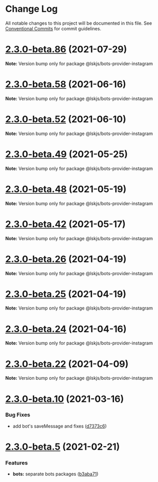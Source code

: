 # Change Log

All notable changes to this project will be documented in this file.
See [Conventional Commits](https://conventionalcommits.org) for commit guidelines.

# [2.3.0-beta.86](https://github.com/lskjs/lskjs/tree/master/packages/bots-provider-instagram/compare/v2.3.0-beta.85...v2.3.0-beta.86) (2021-07-29)

**Note:** Version bump only for package @lskjs/bots-provider-instagram





# [2.3.0-beta.58](https://github.com/lskjs/lskjs/tree/master/packages/bots-provider-instagram/compare/v2.3.0-beta.57...v2.3.0-beta.58) (2021-06-16)

**Note:** Version bump only for package @lskjs/bots-provider-instagram





# [2.3.0-beta.52](https://github.com/lskjs/lskjs/tree/master/packages/bots-provider-instagram/compare/v2.3.0-beta.51...v2.3.0-beta.52) (2021-06-10)

**Note:** Version bump only for package @lskjs/bots-provider-instagram





# [2.3.0-beta.49](https://github.com/lskjs/lskjs/tree/master/packages/bots-provider-instagram/compare/v2.3.0-beta.48...v2.3.0-beta.49) (2021-05-25)

**Note:** Version bump only for package @lskjs/bots-provider-instagram





# [2.3.0-beta.48](https://github.com/lskjs/lskjs/tree/master/packages/bots-provider-instagram/compare/v2.3.0-beta.47...v2.3.0-beta.48) (2021-05-19)

**Note:** Version bump only for package @lskjs/bots-provider-instagram





# [2.3.0-beta.42](https://github.com/lskjs/lskjs/tree/master/packages/bots-provider-instagram/compare/v2.3.0-beta.41...v2.3.0-beta.42) (2021-05-17)

**Note:** Version bump only for package @lskjs/bots-provider-instagram





# [2.3.0-beta.26](https://github.com/lskjs/lskjs/tree/master/packages/bots-provider-instagram/compare/v2.3.0-beta.25...v2.3.0-beta.26) (2021-04-19)

**Note:** Version bump only for package @lskjs/bots-provider-instagram





# [2.3.0-beta.25](https://github.com/lskjs/lskjs/tree/master/packages/bots-provider-instagram/compare/v2.3.0-beta.24...v2.3.0-beta.25) (2021-04-19)

**Note:** Version bump only for package @lskjs/bots-provider-instagram





# [2.3.0-beta.24](https://github.com/lskjs/lskjs/tree/master/packages/bots-provider-instagram/compare/v2.3.0-beta.23...v2.3.0-beta.24) (2021-04-16)

**Note:** Version bump only for package @lskjs/bots-provider-instagram





# [2.3.0-beta.22](https://github.com/lskjs/lskjs/tree/master/packages/bots-provider-instagram/compare/v2.3.0-beta.21...v2.3.0-beta.22) (2021-04-09)

**Note:** Version bump only for package @lskjs/bots-provider-instagram





# [2.3.0-beta.10](https://github.com/lskjs/lskjs/tree/master/packages/bots-provider-instagram/compare/v2.3.0-beta.9...v2.3.0-beta.10) (2021-03-16)


### Bug Fixes

* add bot's saveMessage and fixes ([d7373c6](https://github.com/lskjs/lskjs/tree/master/packages/bots-provider-instagram/commit/d7373c6364282613c4008ff617e375bf6974c37e))





# [2.3.0-beta.5](https://github.com/lskjs/lskjs/tree/master/packages/bots-provider-instagram/compare/v2.3.0-beta.4...v2.3.0-beta.5) (2021-02-21)


### Features

* **bots:** separate bots packages ([b3aba71](https://github.com/lskjs/lskjs/tree/master/packages/bots-provider-instagram/commit/b3aba716c36ee27896685b645a0f77808fecba92))
